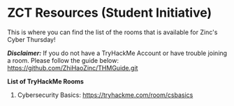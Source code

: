 # ZCT Resources (Student Initiative)
This is where you can find the list of the rooms that is available for Zinc's Cyber Thursday!

***Disclaimer:*** If you do not have a TryHackMe Account or have trouble joining a room. Please follow the guide below:
https://github.com/ZhiHaoZinc/THMGuide.git

**List of TryHackMe Rooms**
1. Cybersecurity Basics: https://tryhackme.com/room/csbasics
